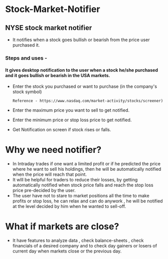 # Stock-Market-Notifier
## NYSE stock market notifier
- It notifies when a stock goes bullish or bearish from the price user purchased it.
### Steps and uses -
#### **It gives desktop notification to the user when a stock he/she purchased and it goes bullish or bearish in the USA markets.**
- Enter the stock you purchased or want to purchase (in the company's stock symbol)
     
      Reference - https://www.nasdaq.com/market-activity/stocks/screener)
- Enter the maximum price you want to sell to get notified.
- Enter the minimum price or stop loss price to get notified.
- Get Notification on screen if stock rises or falls.
# Why we need notifier?
- In Intraday trades if one want a limited profit or if he predicted the price where he want to sell his holdings, then he will be automatically notified when the price will reach that point.
- It wlll be helpful for traders to reduce their losses, by getting automatically notified when stock price falls and reach the stop loss price pre-decided by the user.
- The user have not to stare to market positions all the time to make profits or stop loss, he can relax and can do anywork , he will be notified at the level decided by him when he wanted to sell-off.
# What if markets are close?
- It have features to analyze data , check balance-sheets , check financials of a desired company and to check day gainers or losers of current day when markets close or the previous day.
